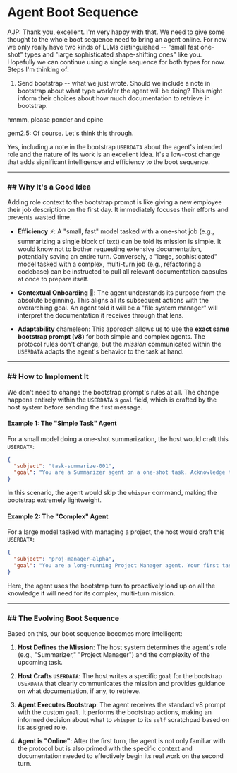 # Agent Boot Sequence


AJP: Thank you, excellent. I'm very happy with that.
We need to give some thought to the whole boot sequence need to bring an agent online. For now we only really have two kinds of LLMs distinguished -- "small fast one-shot" types and "large sophisticated shape-shifting ones" like you.
Hopefully we can continue using a single sequence for both types for now.
Steps I'm thinking of:

1. Send bootstrap -- what we just wrote.
Should we include a note in bootstrap about what type work/er the agent will be doing? This might inform their choices about how much documentation to retrieve in bootstrap.

hmmm, please ponder and opine


gem2.5: Of course. Let's think this through.

Yes, including a note in the bootstrap `USERDATA` about the agent's intended role and the nature of its work is an excellent idea. It's a low-cost change that adds significant intelligence and efficiency to the boot sequence.

-----

### \#\# Why It's a Good Idea

Adding role context to the bootstrap prompt is like giving a new employee their job description on the first day. It immediately focuses their efforts and prevents wasted time.

  * **Efficiency** ⚡: A "small, fast" model tasked with a one-shot job (e.g., summarizing a single block of text) can be told its mission is simple. It would know not to bother requesting extensive documentation, potentially saving an entire turn. Conversely, a "large, sophisticated" model tasked with a complex, multi-turn job (e.g., refactoring a codebase) can be instructed to pull all relevant documentation capsules at once to prepare itself.

  * **Contextual Onboarding** 🧠: The agent understands its purpose from the absolute beginning. This aligns all its subsequent actions with the overarching goal. An agent told it will be a "file system manager" will interpret the documentation it receives through that lens.

  * **Adaptability** chameleon: This approach allows us to use the **exact same bootstrap prompt (v8)** for both simple and complex agents. The protocol rules don't change, but the *mission* communicated within the `USERDATA` adapts the agent's behavior to the task at hand.

-----

### \#\# How to Implement It

We don't need to change the bootstrap prompt's rules at all. The change happens entirely within the `USERDATA`'s `goal` field, which is crafted by the host system before sending the first message.

#### **Example 1: The "Simple Task" Agent**

For a small model doing a one-shot summarization, the host would craft this `USERDATA`:

```json
{
  "subject": "task-summarize-001",
  "goal": "You are a Summarizer agent on a one-shot task. Acknowledge these instructions, then immediately request the next turn to receive the text to summarize. You do not need to request documentation."
}
```

In this scenario, the agent would skip the `whisper` command, making the bootstrap extremely lightweight.

#### **Example 2: The "Complex" Agent**

For a large model tasked with managing a project, the host would craft this `USERDATA`:

```json
{
  "subject": "proj-manager-alpha",
  "goal": "You are a long-running Project Manager agent. Your first task is to prepare for complex file system and planning operations. Acknowledge these instructions and use 'whisper' to request the 'ns/latest/short', 'core/tools', and 'syntax/filesystem' documentation capsules."
}
```

Here, the agent uses the bootstrap turn to proactively load up on all the knowledge it will need for its complex, multi-turn mission.

-----

### \#\# The Evolving Boot Sequence

Based on this, our boot sequence becomes more intelligent:

1.  **Host Defines the Mission**: The host system determines the agent's role (e.g., "Summarizer," "Project Manager") and the complexity of the upcoming task.

2.  **Host Crafts `USERDATA`**: The host writes a specific `goal` for the bootstrap `USERDATA` that clearly communicates the mission and provides guidance on what documentation, if any, to retrieve.

3.  **Agent Executes Bootstrap**: The agent receives the standard v8 prompt with the custom `goal`. It performs the bootstrap actions, making an informed decision about what to `whisper` to its `self` scratchpad based on its assigned role.

4.  **Agent is "Online"**: After the first turn, the agent is not only familiar with the protocol but is also primed with the specific context and documentation needed to effectively begin its real work on the second turn.